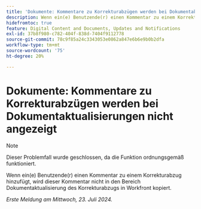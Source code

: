 ```yaml
---
title: 'Dokumente: Kommentare zu Korrekturabzügen werden bei Dokumentaktualisierungen nicht angezeigt'
description: Wenn ein(e) Benutzende(r) einen Kommentar zu einem Korrekturabzug hinzufügt, wird dieser Kommentar nicht in den Bereich Dokumentaktualisierung des Korrekturabzugs in Workfront kopiert.
hidefromtoc: true
feature: Digital Content and Documents, Updates and Notifications
exl-id: 37b8f980-c782-404f-838d-7404f9112778
source-git-commit: 78c9f85a24c3343053e0862a847e6b6e9b0b2dfa
workflow-type: tm+mt
source-wordcount: '75'
ht-degree: 20%

---
```


# Dokumente: Kommentare zu Korrekturabzügen werden bei Dokumentaktualisierungen nicht angezeigt

>[!NOTE]
>
>Dieser Problemfall wurde geschlossen, da die Funktion ordnungsgemäß funktioniert.

Wenn ein(e) Benutzende(r) einen Kommentar zu einem Korrekturabzug hinzufügt, wird dieser Kommentar nicht in den Bereich Dokumentaktualisierung des Korrekturabzugs in Workfront kopiert.

_Erste Meldung am Mittwoch, 23. Juli 2024._
